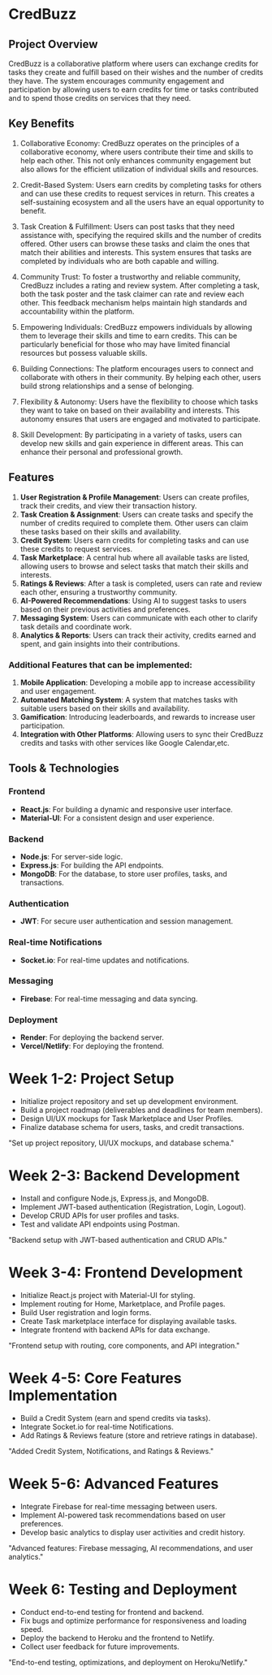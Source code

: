 # CredBuzz

## Project Overview
CredBuzz is a collaborative platform where users can exchange credits for tasks they create and fulfill based on their wishes and the number of credits they have. The system encourages community engagement and participation by allowing users to earn credits for time or tasks contributed and to spend those credits on services that they need.

## Key Benefits
1. Collaborative Economy: CredBuzz operates on the principles of a collaborative economy, where users contribute their time and skills to help each other. This not only enhances community engagement but also allows for the efficient utilization of individual skills and resources.

2. Credit-Based System: Users earn credits by completing tasks for others and can use these credits to request services in return. This creates a self-sustaining ecosystem and all the users have an equal opportunity to benefit.

3. Task Creation & Fulfillment: Users can post tasks that they need assistance with, specifying the required skills and the number of credits offered. Other users can browse these tasks and claim the ones that match their abilities and interests. This system ensures that tasks are completed by individuals who are both capable and willing.

4. Community Trust: To foster a trustworthy and reliable community, CredBuzz includes a rating and review system. After completing a task, both the task poster and the task claimer can rate and review each other. This feedback mechanism helps maintain high standards and accountability within the platform.

5. Empowering Individuals: CredBuzz empowers individuals by allowing them to leverage their skills and time to earn credits. This can be particularly beneficial for those who may have limited financial resources but possess valuable skills. 

6. Building Connections: The platform encourages users to connect and collaborate with others in their community. By helping each other, users build strong relationships and a sense of belonging.

7. Flexibility & Autonomy: Users have the flexibility to choose which tasks they want to take on based on their availability and interests. This autonomy ensures that users are engaged and motivated to participate.

8. Skill Development: By participating in a variety of tasks, users can develop new skills and gain experience in different areas. This can enhance their personal and professional growth.

## Features

1. **User Registration & Profile Management**: Users can create profiles, track their credits, and view their transaction history.
2. **Task Creation & Assignment**: Users can create tasks and specify the number of credits required to complete them. Other users can claim these tasks based on their skills and availability.
3. **Credit System**: Users earn credits for completing tasks and can use these credits to request services.
4. **Task Marketplace**: A central hub where all available tasks are listed, allowing users to browse and select tasks that match their skills and interests.
5. **Ratings & Reviews**: After a task is completed, users can rate and review each other, ensuring a trustworthy community.
6. **AI-Powered Recommendations**: Using AI to suggest tasks to users based on their previous activities and preferences.
7. **Messaging System**: Users can communicate with each other to clarify task details and coordinate work.
8. **Analytics & Reports**: Users can track their activity, credits earned and spent, and gain insights into their contributions.

### Additional Features that can be implemented:
1. **Mobile Application**: Developing a mobile app to increase accessibility and user engagement.
2. **Automated Matching System**: A system that matches tasks with suitable users based on their skills and availability.
3. **Gamification**: Introducing leaderboards, and rewards to increase user participation.
4. **Integration with Other Platforms**: Allowing users to sync their CredBuzz credits and tasks with other services like Google Calendar,etc.

## Tools & Technologies
### Frontend
- **React.js**: For building a dynamic and responsive user interface.
- **Material-UI**: For a consistent design and user experience.

### Backend
- **Node.js**: For server-side logic.
- **Express.js**: For building the API endpoints.
- **MongoDB**: For the database, to store user profiles, tasks, and transactions.

### Authentication
- **JWT**: For secure user authentication and session management.

### Real-time Notifications
- **Socket.io**: For real-time updates and notifications.

### Messaging
- **Firebase**: For real-time messaging and data syncing.

### Deployment
- **Render**: For deploying the backend server.
- **Vercel/Netlify**: For deploying the frontend.

# Week 1-2: Project Setup
- Initialize project repository and set up development environment.
- Build a project roadmap (deliverables and deadlines for team members).
- Design UI/UX mockups for Task Marketplace and User Profiles.
- Finalize database schema for users, tasks, and credit transactions.

"Set up project repository, UI/UX mockups, and database schema."

# Week 2-3: Backend Development
- Install and configure Node.js, Express.js, and MongoDB.
- Implement JWT-based authentication (Registration, Login, Logout).
- Develop CRUD APIs for user profiles and tasks.
- Test and validate API endpoints using Postman.

"Backend setup with JWT-based authentication and CRUD APIs."

# Week 3-4: Frontend Development
- Initialize React.js project with Material-UI for styling.
- Implement routing for Home, Marketplace, and Profile pages.
- Build User registration and login forms.
- Create Task marketplace interface for displaying available tasks.
- Integrate frontend with backend APIs for data exchange.

"Frontend setup with routing, core components, and API integration."

# Week 4-5: Core Features Implementation
- Build a Credit System (earn and spend credits via tasks).
- Integrate Socket.io for real-time Notifications.
- Add Ratings & Reviews feature (store and retrieve ratings in database).

 "Added Credit System, Notifications, and Ratings & Reviews."

# Week 5-6: Advanced Features
- Integrate Firebase for real-time messaging between users.
- Implement AI-powered task recommendations based on user preferences.
- Develop basic analytics to display user activities and credit history.

 "Advanced features: Firebase messaging, AI recommendations, and user analytics."

# Week 6: Testing and Deployment
- Conduct end-to-end testing for frontend and backend.
- Fix bugs and optimize performance for responsiveness and loading speed.
- Deploy the backend to Heroku and the frontend to Netlify.
- Collect user feedback for future improvements.

 "End-to-end testing, optimizations, and deployment on Heroku/Netlify."
